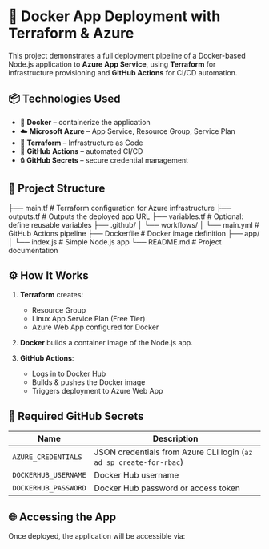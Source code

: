 
# 🚀 Docker App Deployment with Terraform & Azure

This project demonstrates a full deployment pipeline of a Docker-based Node.js application to **Azure App Service**, using **Terraform** for infrastructure provisioning and **GitHub Actions** for CI/CD automation.

## 📦 Technologies Used

- 🐳 **Docker** – containerize the application
- ☁️ **Microsoft Azure** – App Service, Resource Group, Service Plan
- 🔧 **Terraform** – Infrastructure as Code
- 🔁 **GitHub Actions** – automated CI/CD
- 🔒 **GitHub Secrets** – secure credential management

## 📁 Project Structure

├── main.tf # Terraform configuration for Azure infrastructure
├── outputs.tf # Outputs the deployed app URL
├── variables.tf # Optional: define reusable variables
├── .github/
│ └── workflows/
│ └── main.yml # GitHub Actions pipeline
├── Dockerfile # Docker image definition
├── app/
│ └── index.js # Simple Node.js app
└── README.md # Project documentation


## ⚙️ How It Works

1. **Terraform** creates:
   - Resource Group
   - Linux App Service Plan (Free Tier)
   - Azure Web App configured for Docker

2. **Docker** builds a container image of the Node.js app.

3. **GitHub Actions**:
   - Logs in to Docker Hub
   - Builds & pushes the Docker image
   - Triggers deployment to Azure Web App

## 🔑 Required GitHub Secrets

| Name                  | Description                          |
|-----------------------|--------------------------------------|
| `AZURE_CREDENTIALS`   | JSON credentials from Azure CLI login (`az ad sp create-for-rbac`) |
| `DOCKERHUB_USERNAME`  | Docker Hub username                  |
| `DOCKERHUB_PASSWORD`  | Docker Hub password or access token  |

## 🌐 Accessing the App

Once deployed, the application will be accessible via:

